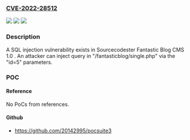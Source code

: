 ### [CVE-2022-28512](https://cve.mitre.org/cgi-bin/cvename.cgi?name=CVE-2022-28512)
![](https://img.shields.io/static/v1?label=Product&message=n%2Fa&color=blue)
![](https://img.shields.io/static/v1?label=Version&message=n%2Fa&color=blue)
![](https://img.shields.io/static/v1?label=Vulnerability&message=n%2Fa&color=brighgreen)

### Description

A SQL injection vulnerability exists in Sourcecodester Fantastic Blog CMS 1.0 . An attacker can inject query in "/fantasticblog/single.php" via the "id=5" parameters.

### POC

#### Reference
No PoCs from references.

#### Github
- https://github.com/20142995/pocsuite3

